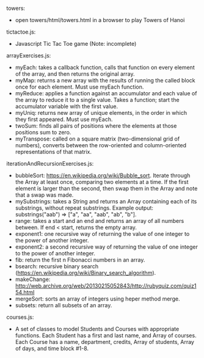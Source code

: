 towers:

 - open towers/html/towers.html in a browser to play Towers of Hanoi

tictactoe.js:

 - Javascript Tic Tac Toe game (Note: incomplete)

arrayExercises.js:

 - myEach: takes a callback function, calls that function on every element of the array, and then returns the original array.
 - myMap: returns a new array with the results of running the called block once for each element. Must use myEach function.
 - myReduce: applies a function against an accumulator and each value of the array to reduce it to a single value. Takes a function; start the accumulator variable with the first value.
 - myUniq: returns new array of unique elements, in the order in which they first appeared. Must use myEach.
 - twoSum: finds all pairs of positions where the elements at those positions sum to zero.
 - myTranspose: called on a square matrix (two-dimensional grid of numbers), converts between the row-oriented and column-oriented representations of that matrix.

iterationAndRecursionExercises.js:

 - bubbleSort: https://en.wikipedia.org/wiki/Bubble_sort. Iterate through the Array at least once, comparing two elements at a time. If the first element is larger than the second, then swap them in the Array and note that a swap was made.
 - mySubstrings: takes a String and returns an Array containing each of its substrings, without repeat substrings. Example output: substrings("aab") => ["a", "aa", "aab", "ab", "b"].
 - range: takes a start and an end and returns an array of all numbers between. If end < start, returns the empty array.
 - exponent1: one recursive way of returning the value of one integer to the power of another integer.
 - exponent2: a second recursive way of returning the value of one integer to the power of another integer.
 - fib: return the first n Fibonacci numbers in an array.
 - bsearch: recursive binary search (https://en.wikipedia.org/wiki/Binary_search_algorithm).
 - makeChange: http://web.archive.org/web/20130215052843/http://rubyquiz.com/quiz154.html
 - mergeSort: sorts an array of integers using heper method merge.
 - subsets: return all subsets of an array.

courses.js:

 - A set of classes to model Students and Courses with appropriate functions. Each Student has a first and last name, and Array of courses. Each Course has a name, department, credits, Array of students, Array of days, and time block #1-8.
